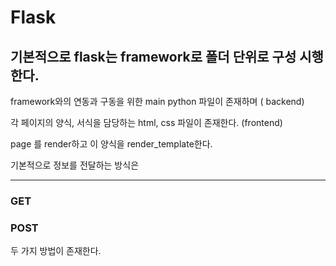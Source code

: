 # Flask 


## 기본적으로 flask는 framework로 폴더 단위로 구성 시행한다. 


framework와의 연동과 구동을 위한 main python 파일이 존재하며 ( backend) 

각 페이지의 양식, 서식을 담당하는 html, css 파일이 존재한다. (frontend) 

page 를 render하고 이 양식을 render_template한다. 

기본적으로 정보를 전달하는 방식은 

---

### GET 


### POST 

두 가지 방법이 존재한다. 
